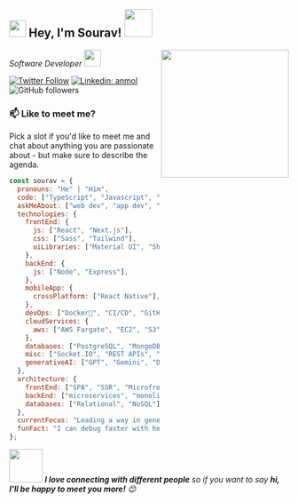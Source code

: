 <h2><img src="https://emojis.slackmojis.com/emojis/images/1531849430/4246/blob-sunglasses.gif?1531849430" width="30"/> Hey, I'm Sourav! <img src="https://media.giphy.com/media/12oufCB0MyZ1Go/giphy.gif" width="50"></h2>
<img align='right' src="https://media.giphy.com/media/M9gbBd9nbDrOTu1Mqx/giphy.gif" width="230">
<p><em>Software Developer </em><img src="https://media.giphy.com/media/WUlplcMpOCEmTGBtBW/giphy.gif" width="30"> 
</em></p>

[![Twitter Follow](https://img.shields.io/twitter/follow/souravkrdubey?label=Follow)](https://x.com/intent/follow?screen_name=souravkrdubey)
[![Linkedin: anmol](https://img.shields.io/badge/souravkrdubey?style=flat-square&logo=Linkedin&logoColor=white&link=https://www.linkedin.com/in/souravkrdubey/)](https://www.linkedin.com/in/souravkrdubey/)
![GitHub followers](https://img.shields.io/github/followers/sourav2898?label=Follow&style=social)

### 📫 Like to meet me?

Pick a slot if you'd like to meet me and chat about anything you are passionate about - but make sure to describe the agenda.

```javascript
const sourav = {
  pronouns: "He" | "Him",
  code: ["TypeScript", "Javascript", "React", "Next"],
  askMeAbout: ["web dev", "app dev", "cloud computing", "UI/UX", "tech trends"],
  technologies: {
    frontEnd: {
      js: ["React", "Next.js"],
      css: ["Sass", "Tailwind"],
      uiLibraries: ["Material UI", "Shadcn-ui", "Magic UI"],
    },
    backEnd: {
      js: ["Node", "Express"],
    },
    mobileApp: {
      crossPlatform: ["React Native"],
    },
    devOps: ["Docker🐳", "CI/CD", "GitHub Actions"],
    cloudServices: {
      aws: ["AWS Fargate", "EC2", "S3"],
    },
    databases: ["PostgreSQL", "MongoDB", "SQLite", "Firebase Realtime DB"],
    misc: ["Socket.IO", "REST APIs", "WebSockets", "Cloud Functions"],
    generativeAI: ["GPT", "Gemini", "Dalle"],
  },
  architecture: {
    frontEnd: ["SPA", "SSR", "Microfrontend"],
    backEnd: ["microservices", "monolithic"],
    databases: ["Relational", "NoSQL"],
  },
  currentFocus: "Leading a way in generative AI innovation",
  funFact: "I can debug faster with headphones on.",
};
```

<img src="https://media.giphy.com/media/LnQjpWaON8nhr21vNW/giphy.gif" width="60"> <em><b>I love connecting with different people</b> so if you want to say <b>hi, I'll be happy to meet you more!</b> 😊</em>
